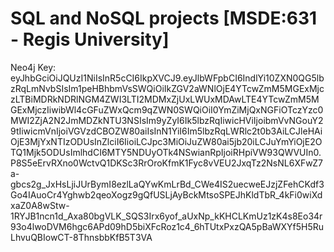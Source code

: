 # SQL and NoSQL projects [MSDE:631 - Regis University]


Neo4j Key:
eyJhbGciOiJQUzI1NiIsInR5cCI6IkpXVCJ9.eyJlbWFpbCI6IndlYi10ZXN0QG5lbzRqLmNvbSIsIm1peHBhbmVsSWQiOiIkZGV2aWNlOjE4YTcwZmM5MGExMjczLTBiMDRkNDRlNGM4ZWI3LTI2MDMxZjUxLWUxMDAwLTE4YTcwZmM5MGExMjczIiwibWl4cGFuZWxQcm9qZWN0SWQiOiI0YmZiMjQxNGFiOTczYzc0MWI2ZjA2N2JmMDZkNTU3NSIsIm9yZyI6Ik5lbzRqIiwicHViIjoibmVvNGouY29tIiwicmVnIjoiVGVzdCBOZW80aiIsInN1YiI6Im5lbzRqLWRlc2t0b3AiLCJleHAiOjE3MjYxNTIzODUsInZlciI6IioiLCJpc3MiOiJuZW80ai5jb20iLCJuYmYiOjE2OTQ1Mjk5ODUsImlhdCI6MTY5NDUyOTk4NSwianRpIjoiRHpiVW93QWVUIn0.P8S5eErvRXno0WctvQ1DKSc3RrOroKfmK1Fyc8vVEU2JxqTz2NsNL6XFwZ7a-gbcs2g_JxHsLjiJUrBymI8ezlLaQYwKmLrBd_CWe4IS2uecweEJzjZFehCKdf3Go4IAuoCr4Yghwb2qeoXogz9gQfUSLjAyBckMtsoSPEJhKldTbR_4kFi0wiXdxaZ0A8wStw-1RYJB1ncn1d_Axa80bgVLK_SQS3Irx6yof_aUxNp_kKHCLKmUz1zK4s8Eo34r93o4lwoDVM6hgc6APd09hD5biXFcRoz1c4_6hTUtxPxzQA5pBaWXYf5H5RuLhvuQBIowCT-8ThnsbbKfB5T3VA

